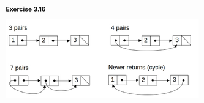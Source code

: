 ### Exercise 3.16
![pointers](https://github.com/jonathantorres/bookshelf/blob/master/sicp-js/img/3.16.jpg)
